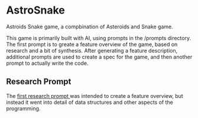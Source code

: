 # AstroSnake

Astroids Snake game, a compbination of Asteroids and Snake game.

This game is primarily built with AI, using prompts in the /prompts directory.
The first prompt is to greate a feature overview of the game, based on research
and a bit of synthesis. After generating a feature description, additional
prompts are used to create a spec for the game, and then another prompt to
actually write the code. 


## Research Prompt

The [first research prompt ](docs/research_prompt_1.md) was intended to create a
feature overview, but instead it went into detail of data structures and other
aspects of the programming. 